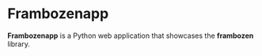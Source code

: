 # Frambozenapp

**Frambozenapp** is a Python web application that showcases the
**frambozen** library.

